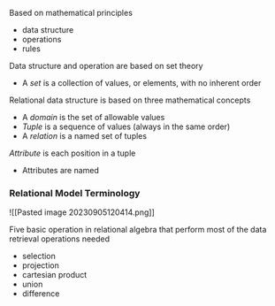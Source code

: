 
Based on mathematical principles
- data structure
- operations
- rules

Data structure and operation are based on set theory
- A *set* is a collection of values, or elements, with no inherent order

Relational data structure is based on three mathematical concepts
- A *domain* is the set of allowable values
- *Tuple* is a sequence of values (always in the same order)
- A *relation* is a named set of tuples 

*Attribute* is each position in a tuple
- Attributes are named

###  Relational Model Terminology

![[Pasted image 20230905120414.png]]


Five basic operation in relational algebra that perform most of the data retrieval operations needed
- selection
- projection
- cartesian product
- union
- difference
